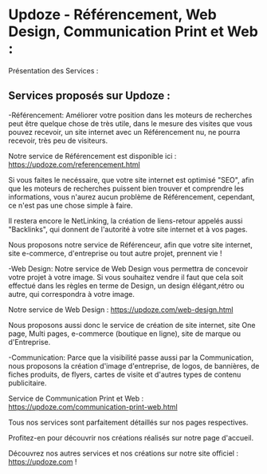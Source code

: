 # Updoze - Référencement, Web Design, Communication Print et Web :

Présentation des Services :

## Services proposés sur Updoze :

-Référencement: Améliorer votre position dans les moteurs de recherches peut être quelque chose de très utile, dans le mesure des visites que vous pouvez recevoir,
un site internet avec un Référencement nu, ne pourra recevoir, très peu de visiteurs.

Notre service de Référencement est disponible ici : https://updoze.com/referencement.html

Si vous faites le necéssaire, que votre site internet est optimisé "SEO", afin que les moteurs de recherches puissent bien trouver et comprendre les informations,
vous n'aurez aucun problème de Référencement, cependant, ce n'est pas une chose simple à faire.

Il restera encore le NetLinking, la création de liens-retour appelés aussi "Backlinks", qui donnent de l'autorité à votre site internet et à vos pages.

Nous proposons notre service de Référenceur, afin que votre site internet, site e-commerce, d'entreprise ou tout autre projet, prennent vie !

-Web Design: Notre service de Web Design vous permettra de concevoir votre projet à votre image.
Si vous souhaitez vendre il faut que cela soit effectué dans les règles en terme de Design, un design élégant,rétro ou autre, qui correspondra à votre image.

Notre service de Web Design : https://updoze.com/web-design.html

Nous proposons aussi donc le service de création de site internet, site One page, Multi pages, e-commerce (boutique en ligne), site de marque ou d'Entreprise.

-Communication: Parce que la visibilité passe aussi par la Communication, nous proposons la création d'image d'entreprise, de logos, de bannières, de fiches produits, de flyers,
cartes de visite et d'autres types de contenu publicitaire.

Service de Communication Print et Web : https://updoze.com/communication-print-web.html

Tous nos services sont parfaitement détaillés sur nos pages respectives.

Profitez-en pour découvrir nos créations réalisés sur notre page d'accueil.

Découvrez nos autres services et nos créations sur notre site officiel : https://updoze.com !

